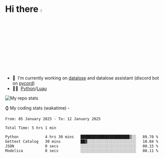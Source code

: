 # Hi there <img src="https://media.giphy.com/media/hvRJCLFzcasrR4ia7z/giphy.gif" width="5%"></a>
- 🥽 &nbsp;I’m currently working on [datalose](https://www.roblox.com/games/16971245917) and datalose assistant (discord bot on [pycord](https://github.com/Pycord-Development/pycord))
- 👨‍💻 &nbsp;[Python](https://python.org)/[Luau](https://luau.org)

<img alt="My repo stats" src="https://github-readme-stats.vercel.app/api?username=FrostX-Official&show_icons=true&theme=radical">

⌚ My coding stats (wakatime) -

<!--START_SECTION:waka-->

```txt
From: 05 January 2025 - To: 12 January 2025

Total Time: 5 hrs 1 min

Python            4 hrs 30 mins   ██████████████████████▒░░   89.70 %
Gettext Catalog   30 mins         ██▓░░░░░░░░░░░░░░░░░░░░░░   10.04 %
JSON              0 secs          ░░░░░░░░░░░░░░░░░░░░░░░░░   00.15 %
Modelica          0 secs          ░░░░░░░░░░░░░░░░░░░░░░░░░   00.11 %
```

<!--END_SECTION:waka-->
